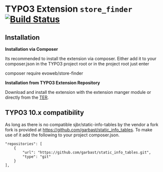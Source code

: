TYPO3 Extension ``store_finder`` [![Build Status](https://travis-ci.org/evoWeb/store_finder.svg?branch=master)](https://travis-ci.org/evoWeb/store_finder)
=================

## Installation

**Installation via Composer**

Its recommended to install the extension via composer. Either add it to your composer.json
in the TYPO3 project root or in the project root just enter

composer require evoweb/store-finder

**Installation from TYPO3 Extension Repository**

Download and install the extension with the extension manger module or directly from the
[TER](https://typo3.org/extensions/repository/view/store_finder).

## TYPO3 10.x compatibility

As long as there is no compatible sjbr/static-info-tables by the vendor a fork
fork is provided at https://github.com/garbast/static_info_tables. To make use
of it add the following to your project composer.json.

```
"repositories": [
    {
        "url": "https://github.com/garbast/static_info_tables.git",
        "type": "git"
    }
],
```
